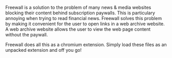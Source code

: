 Freewall is a solution to the problem of many news & media websites blocking their content behind subscription paywalls. This is particulary annoying when trying to read financial news. Freewall solves this problem by making it convenient for the user to open links in a web archive website. A web archive website allows the user to view the web page content without the paywall.

Freewall does all this as a chromium extension. Simply load these files as an unpacked extension and off you go!
